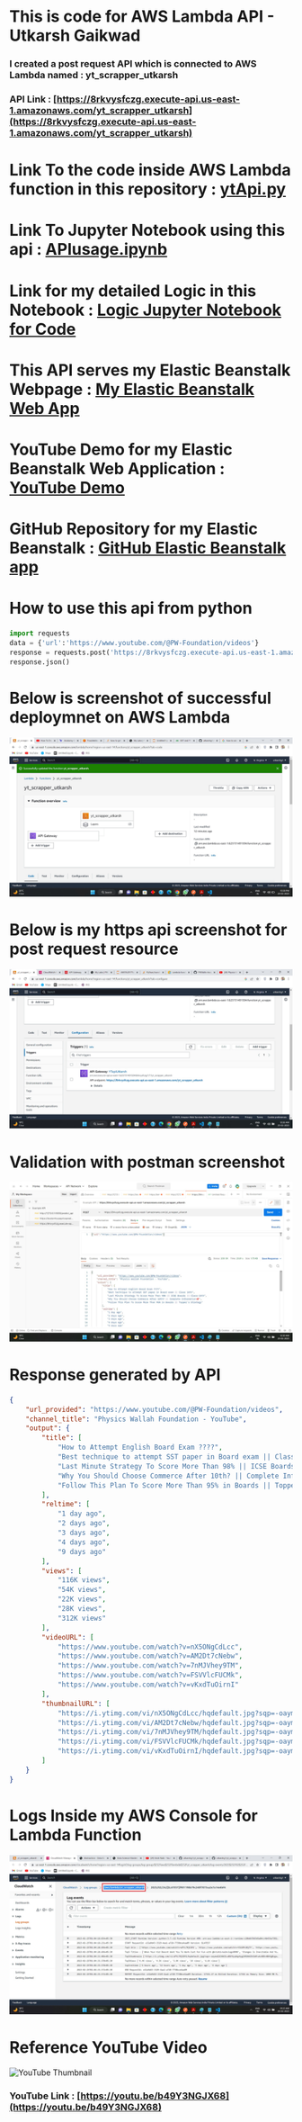 # This is code for AWS Lambda API - Utkarsh Gaikwad

### I created a post request API which is connected to AWS Lambda named : yt_scrapper_utkarsh
### API Link : [https://8rkvysfczg.execute-api.us-east-1.amazonaws.com/yt_scrapper_utkarsh](https://8rkvysfczg.execute-api.us-east-1.amazonaws.com/yt_scrapper_utkarsh)

# Link To the code inside AWS Lambda function in this repository : [ytApi.py](ytApi.py)

# Link To Jupyter Notebook using this api : [APIusage.ipynb](APIusage.ipynb)

# Link for my detailed Logic in this Notebook : [Logic Jupyter Notebook for Code](https://github.com/utkarshg1/PWSkills-Assignments/blob/main/Assignment%2021%20-%2022%20February%202023/Assignment21Utkarsh.ipynb)

# This API serves my Elastic Beanstalk Webpage : [My Elastic Beanstalk Web App](http://utkarshgaikwadytscraping-env.eba-gm3aqm5x.us-east-1.elasticbeanstalk.com/)

# YouTube Demo for my Elastic Beanstalk Web Application : [YouTube Demo](https://youtu.be/X-7ZvUQZiYQ)

# GitHub Repository for my Elastic Beanstalk : [GitHub Elastic Beanstalk app](https://github.com/utkarshg1/yt_scrapper_aws_utkarsh)

# How to use this api from python

```python
import requests
data = {'url':'https://www.youtube.com/@PW-Foundation/videos'}
response = requests.post('https://8rkvysfczg.execute-api.us-east-1.amazonaws.com/yt_scrapper_utkarsh',json=data)
response.json()
```

# Below is screenshot of successful deploymnet on AWS Lambda

![AWS Lambda Function Deployed](./Screenshots/Lambda%20Function%20yt_scrapper.jpg)

# Below is my https api screenshot for post request resource

![YTApi Gateway](./Screenshots/API%20Gateway.jpg)

# Validation with postman screenshot

![Postman Validation of API](./Screenshots/Postman%20Test.jpg)

# Response generated by API

```json
{
    "url_provided": "https://www.youtube.com/@PW-Foundation/videos",
    "channel_title": "Physics Wallah Foundation - YouTube",
    "output": {
        "title": [
            "How to Attempt English Board Exam ????",
            "Best technique to attempt SST paper in Board exam || Class 10th",
            "Last Minute Strategy To Score More Than 98% || ICSE Boards || Class-10th",
            "Why You Should Choose Commerce After 10th? || Complete Information💯",
            "Follow This Plan To Score More Than 95% in Boards || Topper's Strategy"
        ],
        "reltime": [
            "1 day ago",
            "2 days ago",
            "3 days ago",
            "4 days ago",
            "9 days ago"
        ],
        "views": [
            "116K views",
            "54K views",
            "22K views",
            "28K views",
            "312K views"
        ],
        "videoURL": [
            "https://www.youtube.com/watch?v=nX5ONgCdLcc",
            "https://www.youtube.com/watch?v=AM2Dt7cNebw",
            "https://www.youtube.com/watch?v=7nMJVhey9TM",
            "https://www.youtube.com/watch?v=FSVVlcFUCMk",
            "https://www.youtube.com/watch?v=vKxdTuOirnI"
        ],
        "thumbnailURL": [
            "https://i.ytimg.com/vi/nX5ONgCdLcc/hqdefault.jpg?sqp=-oaymwEcCNACELwBSFXyq4qpAw4IARUAAIhCGAFwAcABBg==&rs=AOn4CLBaa_KLfKyYbUYRsb5xf0YCp1YrlQ",
            "https://i.ytimg.com/vi/AM2Dt7cNebw/hqdefault.jpg?sqp=-oaymwEcCNACELwBSFXyq4qpAw4IARUAAIhCGAFwAcABBg==&rs=AOn4CLBJHWHabeJ94dcUDlDDNfvQxnUfJg",
            "https://i.ytimg.com/vi/7nMJVhey9TM/hqdefault.jpg?sqp=-oaymwEcCNACELwBSFXyq4qpAw4IARUAAIhCGAFwAcABBg==&rs=AOn4CLDHikOj7gH4eQNudv7c1qNbwcMWyA",
            "https://i.ytimg.com/vi/FSVVlcFUCMk/hqdefault.jpg?sqp=-oaymwEcCNACELwBSFXyq4qpAw4IARUAAIhCGAFwAcABBg==&rs=AOn4CLAadJS9mLtZptLHtKHEefPgqk3NCg",
            "https://i.ytimg.com/vi/vKxdTuOirnI/hqdefault.jpg?sqp=-oaymwEcCNACELwBSFXyq4qpAw4IARUAAIhCGAFwAcABBg==&rs=AOn4CLBonfyIr0oe5WzFo2o2hoU5Yxbv8w"
        ]
    }
}
```
# Logs Inside my AWS Console for Lambda Function

![Logs Screenshot](./Screenshots/AWSLogs.jpg)

# Reference YouTube Video 

![YouTube Thumbnail](https://i.ytimg.com/vi/b49Y3NGJX68/hq720.jpg?sqp=-oaymwEcCNAFEJQDSFXyq4qpAw4IARUAAIhCGAFwAcABBg==&rs=AOn4CLCNq0bx0TEHZKXoXaU-vBngQsrzBw)

### YouTube Link : [https://youtu.be/b49Y3NGJX68](https://youtu.be/b49Y3NGJX68)
